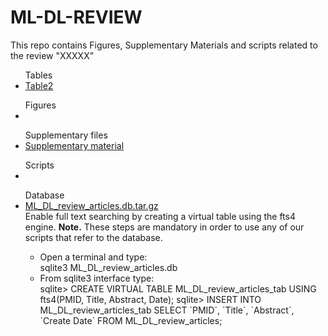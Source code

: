 # ML-DL-REVIEW
This repo contains Figures, Supplementary Materials and scripts related to the review "XXXXX"

<ul>Tables
  <li><a href="https://github.com/claudiologiudice/ML-DL-REVIEW/blob/main/Table2.md">Table2</a></li>
</ul>

<ul>Figures
<li></li>
</ul>

<ul>Supplementary files
  <li><a href="https://github.com/claudiologiudice/ML-DL-REVIEW/blob/main/supplementary_material.pdf">Supplementary material</a></li>
</ul>

<ul>Scripts
<li></li>
</ul>

<ul>Database
  <li><a href="https://github.com/claudiologiudice/ML-DL-REVIEW/blob/main/ML_DL_review_articles.db.tar.gz">ML_DL_review_articles.db.tar.gz</a></li>
  Enable full text searching by creating a virtual table using the fts4 engine. 
  <b>Note.</b> These steps are mandatory in order to use any of our scripts that refer to the database.
  <ul>
  <li>Open a terminal and type:</li>
  sqlite3 ML_DL_review_articles.db
  <li>From sqlite3 interface type:</li>
  sqlite> CREATE VIRTUAL TABLE ML_DL_review_articles_tab USING fts4(PMID, Title, Abstract, Date);
  sqlite> INSERT INTO ML_DL_review_articles_tab SELECT `PMID`, `Title`, `Abstract`, `Create Date` FROM ML_DL_review_articles;
  </ul>
</ul>
